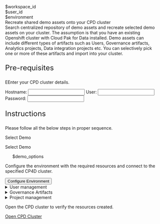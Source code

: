 <html>

<head>
    <meta name="viewport" content="width=device-width, initial-scale=1" />
    <link rel="stylesheet" href="import-all-demo-artifacts.css">
    <style>
        .header {
            background-image: url("https://raw.githubusercontent.com/IBM/Developer-Playground/master/didact/images/video_insights.jpeg");
        }
    </style>
</head>

<body>
    <div style="margin-top:2rem"></div>
    <div id="workspaceID" class="hidden-state">$workspace_id</div>
    <div id="userID" class="hidden-state">$user_id</div>
    <div id="environment" class="hidden-state">$environment</div>
    <div class="header">
        <div class="left-content">
            <div class="apptitle">Recreate shared demo assets onto your CPD cluster</div>
            <div class="subheading">Search centralized repository of demo assets and recreate selected demo assets on your cluster. The assumption is that you have an existing Openshift cluster with Cloud Pak for Data installed. Demo assets can include different types of artifacts such as Users, Governance artifacts, Analytics projects, Data integration projects etc. You can selectively pick one or more of these artifacts and import into your cluster.</div>
        </div>
    </div>
    <div class="section">
        <p style="font-size:24px">Pre-requisites</p>
        <div>
            <p>EEnter your CPD cluster details.</p>
            <div class="env-config">
                <label>Hostname: </label><input class="env-variables" name="hostname" type="text" />
                <label>User: </label><input class="env-variables" name="wkcuser" type="text" />
                <label>Password: </label><input class="env-variables" name="password" type="password" />
            </div>
        </div>
    </div>
    <div class="section">
        <p style="font-size:24px">Instructions</p>
        <p>Please follow all the below steps in proper sequence.</p>
    </div>
    <div class="timeline-container">
        <div class="timeline timelinestep">
            <div class="content">
                <p>Select Demo</p>
                <div id="list1" class="dropdown-check-list" tabindex="100">
                            <span id="selected" class="anchor">Select Demo</span>
                            <ul class="items">
                                $demo_options
                            </ul>
                        </div>
            </div>
            <span class="dot"></span>
        </div>
        <div class="timeline timelinestep">
            <div class="content">
                <p>Configure the environment with the required resources and connect to the specified CP4D cluster.</p>
            </div>
            <button class="button is-dark is-medium" id="configure-env" title="Configure Resources">Configure Environment</button>
            <a id="config_command_exec" ,href=""></a>
            <span class="dot"></span>
        </div>
        <div class="timeline" id="task1">
            <div class="content">
                <details>
                    <summary>User management<span class="arrow"></span></summary>
                    <br><br>
                    <div>
                        <div class="content">
                            <p>Recreate demo users onto new CPD cluster.</p>
                        </div>
                        <a class="button is-dark is-medium" title="Create Users"
                            href="didact://?commandId=vscode.didact.sendNamedTerminalAString&&text=sandbox terminal$$cd /projects/techzone-demo/sandbox/;python3.8 createUsers.py users.csv">Create
                            Users</a>
                    </div>
                </details>
            </div>
            <span class="dot"></span>
        </div>
        <div class="timeline" id="task2">
            <div class="content">
                <details>
                    <summary>Governance Artifacts<span class="arrow"></span></summary>
                    <br><br>
                    <div>
                        <div class="content">
                            <p>Import Governance artifacts to new CPD cluster.</p>
                        </div>
                        <a class="button is-dark is-medium" title="Import Gov Artifacts"
                            href="didact://?commandId=vscode.didact.sendNamedTerminalAString&&text=sandbox terminal$$cd /projects/techzone-demo/sandbox/;python3.8 importGovArtifacts.py governance_artifacts.zip">Import
                            Artifacts</a>
                    </div>
                </details>
            </div>
            <span class="dot"></span>
        </div>
        <!--<div class="timeline" id="task2">
            <div class="content">
                            <p>Validate</p>
                        </div>
                        <a class="button is-dark is-medium" title="Export Gov Artifacts"
                            href="didact://?commandId=vscode.didact.sendNamedTerminalAString&&text=sandbox terminal$$cd /projects/techzone-demo/sandbox/;">Validate</a>
            <span class="dot"></span>
        </div>-->
        <div class="timeline" id="task3">
            <div class="content">
                <details>
                    <summary>Project management<span class="arrow"></span></summary>
                    <br><br>
                    <div>
                        <div class="content">
                            <p>Import project</p>
                        </div>
                        <a id="import-project" class="button is-dark is-medium" title="Import Project"
                            href="didact://?commandId=vscode.didact.sendNamedTerminalAString&&text=sandbox terminal$$cd /projects/techzone-demo/sandbox/;python3.8 importProject.py project_assets ">Import
                            Project</a>
                        <span class="dot"></span>
                    </div>
                </details>
            </div>
            <span class="dot"></span>
        </div>
        <div class="timeline timelinestep">
            <div class="content">
                <p>Open the CPD cluster to  verify the resources created.</p>
            </div>
            <a id="open-cpd-cluster" class="button is-dark is-medium" title="Open Cluster"
                href="">Open CPD Cluster</a>
            <span class="dot"></span>
        </div>
    </div>
    </div>
    </div>
</body>
<script src="import-all-demo-artifacts.js"></script>

</html>
